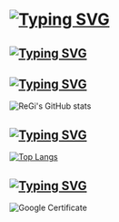 
# [![Typing SVG](https://readme-typing-svg.herokuapp.com?color=FFFFFF&lines=Hi%2C+Szymon+There+%F0%9F%91%8B)](https://git.io/typing-svg)
## [![Typing SVG](https://readme-typing-svg.herokuapp.com?color=FFFFFF&lines=%E2%9A%A1+Recent+Activity)](https://git.io/typing-svg)

## [![Typing SVG](https://readme-typing-svg.herokuapp.com?color=FFFFFF&lines=My+Github+Stats)](https://git.io/typing-svg)
![ReGi's GitHub stats](https://github-readme-stats.vercel.app/api?username=regi669&show_icons=true&theme=dracula)

## [![Typing SVG](https://readme-typing-svg.herokuapp.com?color=FFFFFF&lines=My+Most+Used+Langs)](https://git.io/typing-svg)
[![Top Langs](https://github-readme-stats.vercel.app/api/top-langs/?username=regi669&theme=dracula)](https://github.com/anuraghazra/github-readme-stats)

## [![Typing SVG](https://readme-typing-svg.herokuapp.com?color=FFFFFF&lines=My+Google+Certificate)](https://git.io/typing-svg)
![Google Certificate](https://api.accredible.com/v1/frontend/credential_website_embed_image/certificate/45373587)

